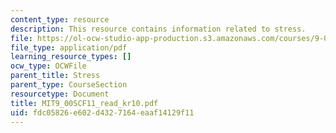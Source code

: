 ```yaml
---
content_type: resource
description: This resource contains information related to stress.
file: https://ol-ocw-studio-app-production.s3.amazonaws.com/courses/9-00sc-introduction-to-psychology-fall-2011/fdc05826e602d4327164eaaf14129f11_MIT9_00SCF11_read_kr10.pdf
file_type: application/pdf
learning_resource_types: []
ocw_type: OCWFile
parent_title: Stress
parent_type: CourseSection
resourcetype: Document
title: MIT9_00SCF11_read_kr10.pdf
uid: fdc05826-e602-d432-7164-eaaf14129f11
---
```

